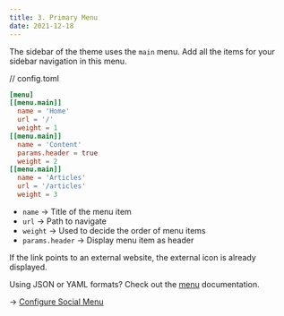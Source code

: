 ```yaml
---
title: 3. Primary Menu
date: 2021-12-18
---
```


The sidebar of the theme uses the `main` menu. Add all the items for your sidebar navigation in this menu.

// config.toml

```toml
[menu]
[[menu.main]]
  name = 'Home'
  url = '/'
  weight = 1
[[menu.main]]
  name = 'Content'
  params.header = true
  weight = 2
[[menu.main]]
  name = 'Articles'
  url = '/articles'
  weight = 3
```

- `name` → Title of the menu item
- `url` → Path to navigate
- `weight` → Used to decide the order of menu items
- `params.header` → Display menu item as header

If the link points to an external website, the external icon is already displayed.

Using JSON or YAML formats? Check out the [menu](https://gohugo.io/content-management/menus/#simple) documentation.

→ [Configure Social Menu](/articles/social-menu)
